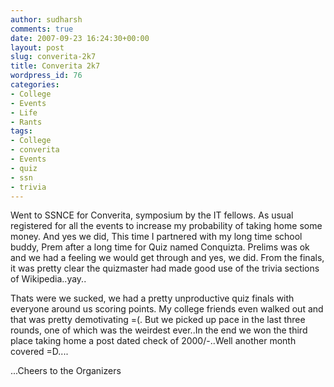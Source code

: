 ```yaml
---
author: sudharsh
comments: true
date: 2007-09-23 16:24:30+00:00
layout: post
slug: converita-2k7
title: Converita 2k7
wordpress_id: 76
categories:
- College
- Events
- Life
- Rants
tags:
- College
- converita
- Events
- quiz
- ssn
- trivia
---
```


Went to SSNCE for Converita, symposium by the IT fellows. As usual registered for all the events to increase my probability of taking home some money. And yes we did, This time I partnered with my long time school buddy, Prem after a long time for Quiz named Conquizta. Prelims was ok and we had a feeling we would get through and yes, we did. From the finals, it was pretty clear the quizmaster had made good use of the trivia sections of Wikipedia..yay..

Thats were we sucked, we had a pretty unproductive quiz finals with everyone around us scoring points. My college friends even walked out and that was pretty demotivating =(. But we picked up pace in the last three rounds, one of which was the weirdest ever..In the end we won the third place taking home a post dated check of 2000/-..Well another month covered =D....

...Cheers to the Organizers

